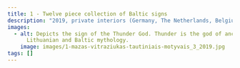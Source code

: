 ```yaml
---
title: 1 - Twelve piece collection of Baltic signs
description: "2019, private interiors (Germany, The Netherlands, Belgium, USA), 20x20 cm "
images:
  - alt: Depicts the sign of the Thunder God. Thunder is the god of ancient
      Lithuanian and Baltic mythology.
    image: images/1-mazas-vitraziukas-tautiniais-motyvais_3_2019.jpg
tags: []
---
```

